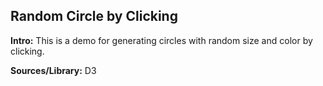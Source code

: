 Random Circle by Clicking
-----
**Intro:**
This is a demo for generating circles with random size and color by clicking. 

**Sources/Library:** D3
